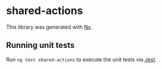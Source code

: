 # shared-actions

This library was generated with [Nx](https://nx.dev).

## Running unit tests

Run `ng test shared-actions` to execute the unit tests via [Jest](https://jestjs.io).
